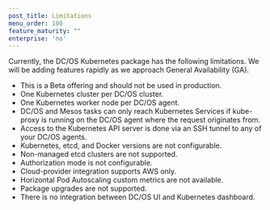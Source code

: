 ```yaml
---
post_title: Limitations
menu_order: 100
feature_maturity: ""
enterprise: 'no'
---
```


Currently, the DC/OS Kubernetes package has the following limitations.
We will be adding features rapidly as we approach General Availability (GA).

* This is a Beta offering and should not be used in production.
* One Kubernetes cluster per DC/OS cluster.
* One Kubernetes worker node per DC/OS agent.
* DC/OS and Mesos tasks can only reach Kubernetes Services if kube-proxy is running on the DC/OS agent where the request originates from.
* Access to the Kubernetes API server is done via an SSH tunnel to any of your DC/OS agents.
* Kubernetes, etcd, and Docker versions are not configurable.
* Non-managed etcd clusters are not supported.
* Authorization mode is not configurable.
* Cloud-provider integration supports AWS only.
* Horizontal Pod Autoscaling custom metrics are not available.
* Package upgrades are not supported.
* There is no integration between DC/OS UI and Kubernetes dashboard.
